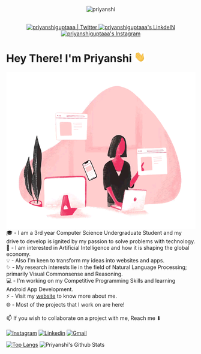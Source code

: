 <p align="center">  <img src="https://komarev.com/ghpvc/?username=your-github-priyanshiguptaaa&label=PROFILE+VIEWS" alt="priyanshi" />    
<br>
<p align="center">
<br/>
<a href="https://twitter.com/femalemillenial">
  <img alt="priyanshiguptaaa | Twitter" width="35px" src="https://image.flaticon.com/icons/svg/2111/2111703.svg" />
</a>
<a href="https://www.linkedin.com/in/priyanshi-gupta-9237b9188/">
  <img alt="priyanshiguptaaa's LinkdeIN" width="35px" src="https://image.flaticon.com/icons/svg/2111/2111465.svg" />
</a>

<a href="https://www.instagram.com/millennialwithavision/">
  <img alt="priyanshiguptaaa's Instagram" width="35px" src="https://image.flaticon.com/icons/svg/2111/2111421.svg" />
</a>
</p>

<h1> Hey There! I'm Priyanshi  <img src="https://raw.githubusercontent.com/ABSphreak/ABSphreak/master/gifs/Hi.gif" width="30px"> </h2>



<img  align='right' src="https://github.com/Priyanshiguptaaa/Priyanshiguptaaa/blob/main/computer.gif" width="530" height="420">
<br>

🎓 - I am a 3rd year Computer Science Undergraduate Student and my drive to develop is ignited by my passion to solve problems with technology.
<br>
🌻 - I am interested in Artificial Intelligence and how it is shaping the global economy. 
<br>
💡 - Also I'm keen to transform my ideas into websites and apps. 
<br>
✨ - My research interests lie in the field of Natural Language Processing; primarily Visual Commonsense and Reasoning.
<br>
💻 - I'm working on my Competitive Programming Skills and learning Android App Development.
<br>
⚡ - Visit my <a href="https://priyanshigupta.netlify.app/">website</a> to know more about me. 
<br>
🌐 - Most of the projects that I work on are here!
<br>
<br>
📫 If you wish to collaborate on a project with me, Reach me  ⬇
<br>
<br>
[![Instagram](https://img.shields.io/badge/-Instagram-12100E?style=for-the-badge&logo=instagram&logoColor=white&&link=https://www.instagram.com/millennialwithavision/)](https://www.instagram.com/millennialwithavision/) 
[![Linkedin](https://img.shields.io/badge/LinkedIn-0077B5?style=for-the-badge&logo=linkedin&logoColor=white&&link=https://www.linkedin.com/in/priyanshi-gupta-9237b9188/)](https://www.linkedin.com/in/priyanshi-gupta-9237b9188/) [![Gmail](https://img.shields.io/badge/Gmail-D14837?style=for-the-badge&logo=gmail&logoColor=white&link=mailto:guppriyanshi@gmail.com)](mailto:guppriyanshi@gmail.com)
<br>

<!--<h2 align="center">My Research Interests</h3>

<!--<p align="center">
 ✨ Neural Language Processing ✨  
- ✨ Federated Learning ✨ 
- ✨ Machine Learning in Finance ✨</p>-->
 

[![Top Langs](https://github-readme-stats.vercel.app/api/top-langs/?username=priyanshiguptaaa&layout=compact&langs_count=10)](https://github.com/priyanshiguptaa/github-readme-stats) ![Priyanshi's Github Stats](https://github-readme-stats.vercel.app/api?username=priyanshiguptaaa&theme=buefy&show_icons=true) 





